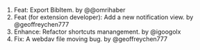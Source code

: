 1. Feat: Export BibItem. by @@omrihaber
2. Feat (for extension developer): Add a new notification view. by @geoffreychen777
3. Enhance: Refactor shortcuts manangement. by @igoogolx
4. Fix: A webdav file moving bug. by @geoffreychen777
